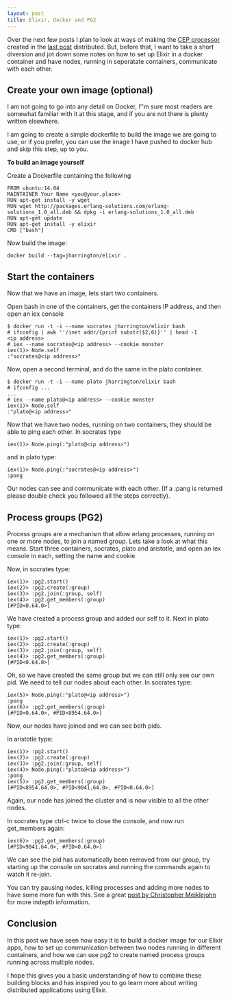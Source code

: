 ```yaml
---
layout: post
title: Elixir, Docker and PG2
---
```


Over the next few posts I plan to look at ways of making the [CEP processor](http://blog.jonharrington.org/a-simple-cep-processor-in-elixir/) created in the [last post](http://blog.jonharrington.org/a-simple-cep-processor-in-elixir/) distributed. But, before that, I want to take a short diversion and jot down some notes on how to set up Elixir in a docker container and have nodes, running in seperatate containers, communicate with each other.
<!--excerpt-->

## Create your own image (optional)

I am not going to go into any detail on Docker, I''m sure most readers are somewhat familiar with it at this stage, and if you are not there is plenty written elsewhere. 

I am going to create a simple dockerfile to build the image we are going to use, or if you prefer, you can use the image I have pushed to docker hub and skip this step, up to you.

**To build an image yourself**

Create a Dockerfile containing the following

```
FROM ubuntu:14.04
MAINTAINER Your Name <you@your.place>
RUN apt-get install -y wget
RUN wget http://packages.erlang-solutions.com/erlang-solutions_1.0_all.deb && dpkg -i erlang-solutions_1.0_all.deb
RUN apt-get update
RUN apt-get install -y elixir
CMD ["bash"]
```

Now build the image:

    docker build --tag=jharrington/elixir .


## Start the containers

Now that we have an image, lets start two containers.
   
Open bash in one of the containers, get the containers IP address, and then open an iex console

    $ docker run -t -i --name socrates jharrington/elixir bash
    # ifconfig | awk ''/inet addr/{print substr($2,6)}'' | head -1
    <ip address>
    # iex --name socrates@<ip address> --cookie monster
    iex(1)> Node.self
    :"socrates@<ip address>"
    
Now, open a second terminal, and do the same in the plato container.

    $ docker run -t -i --name plato jharrington/elixir bash
    # ifconfig ...
    ...
    # iex --name plato@<ip address> --cookie monster
    iex(1)> Node.self
    :"plato@<ip address>"
    
Now that we have two nodes, running on two containers, they should be able to ping each other. In socrates type

    iex(1)> Node.ping(:"plato@<ip address>")
        
and in plato type:

    iex(1)> Node.ping(:"socrates@<ip address>")
    :pong


Our nodes can see and communicate with each other. (If a :pang is returned please double check you followed all the steps correctly).

## Process groups (PG2)

Process groups are a mechanism that allow erlang processes, running on one or more nodes, to join a named group. Lets take a look at what this means. Start three containers, socrates, plato and aristotle, and open an iex console in each, setting the name and cookie.

Now, in socrates type:

    iex(1)> :pg2.start()
    iex(2)> :pg2.create(:group)
    iex(3)> :pg2.join(:group, self)    
    iex(4)> :pg2.get_members(:group)
    [#PID<0.64.0>]    
    
We have created a process group and added our self to it. Next in plato type:

    iex(1)> :pg2.start()
    iex(2)> :pg2.create(:group)
    iex(3)> :pg2.join(:group, self)    
    iex(4)> :pg2.get_members(:group)
    [#PID<0.64.0>]    

Oh, so we have created the same group but we can still only see our own pid. We need to tell our nodes about each other. In socrates type:

    iex(5)> Node.ping(:"plato@<ip address>")
    :pong
    iex(6)> :pg2.get_members(:group)    
    [#PID<0.64.0>, #PID<8954.64.0>]    

Now, our nodes have joined and we can see both pids. 

In aristotle type:

    iex(1)> :pg2.start()
    iex(2)> :pg2.create(:group)
    iex(3)> :pg2.join(:group, self)    
    iex(4)> Node.ping(:"plato@<ip address>")
    :pong
    iex(5)> :pg2.get_members(:group)    
    [#PID<8954.64.0>, #PID<9041.64.0>, #PID<0.64.0>]        

Again, our node has joined the cluster and is now visible to all the other nodes. 

In socrates type ctrl-c twice to close the console, and now run get_members again:

    iex(6)> :pg2.get_members(:group)
    [#PID<9041.64.0>, #PID<0.64.0>]       

We can see the pid has automatically been removed from our group, try starting up the console on socrates and running the commands again to watch it re-join.

You can try pausing nodes, killing processes and adding more nodes to have some more fun with this. See a great [post by Christopher Meiklejohn](http://christophermeiklejohn.com/erlang/2013/06/03/erlang-pg2-failure-semantics.html) for more indepth information.


## Conclusion

In this post we have seen how easy it is to build a docker image for our Elixir apps, how to set up communication between two nodes running in different containers, and how we can use pg2 to create named process groups running across multiple nodes. 

I hope this gives you a basic understanding of how to combine these building blocks and has inspired you to go learn more about writing distributed applications using Elixir.
